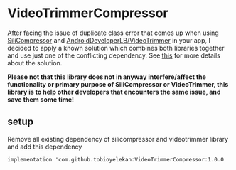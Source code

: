 # VideoTrimmerCompressor
After facing the issue of duplicate class error that comes up when using 
<a href="https://github.com/Tourenathan-G5organisation/SiliCompressor">SiliCompressor</a> and 
<a href="https://github.com/AndroidDeveloperLB/VideoTrimmer">AndroidDeveloperLB/VideoTrimmer</a>
in your app, I decided to apply a known solution which combines both libraries together and use just one of 
the conflicting dependency. See <a href="https://stackoverflow.com/a/54367038/8900747">this</a>
for more details about the solution.

<b>Please not that this library does not in anyway interfere/affect the functionality or primary purpose of
SiliCompressor or VideoTrimmer, 
this library is to help other developers that encounters the same issue, and save them some time!</b>

## setup

Remove all existing dependency of silicompressor and videotrimmer library and add this dependency
```
implementation 'com.github.tobioyelekan:VideoTrimmerCompressor:1.0.0

